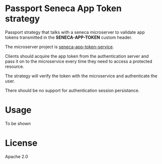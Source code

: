 # Passport Seneca App Token strategy

Passport strategy that talks with a seneca microserver to validate app
tokens transmitted in the **SENECA-APP-TOKEN** custom header. 

The microserver project is [seneca-app-token-service][seneca-app-token-service].

Clients should acquire the app token from the authentication server and
pass it on to the microservice every time they need to access a protected
resource.

The strategy will verify the token with the microservice and authenticate 
the user.

There should be no support for authentication session persistance.


# Usage

To be shown 


# License

Apache 2.0

[seneca-app-token-service]: https://www.npmjs.com/package/@bongione/seneca-app-token-service